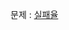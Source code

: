 문제 : [실패율](https://school.programmers.co.kr/learn/courses/30/lessons/42889?gad_source=1&gad_campaignid=22499034228&gbraid=0AAAAAC_c4nDGBnrmFtiogD9oMVPGz2tWl&gclid=CjwKCAjw87XBBhBIEiwAxP3_A2PJqtP9A36284EQe32E3ZYMYJ6dsqlFevGSE3DbcexcxiXbElpKUhoCgFQQAvD_BwE)